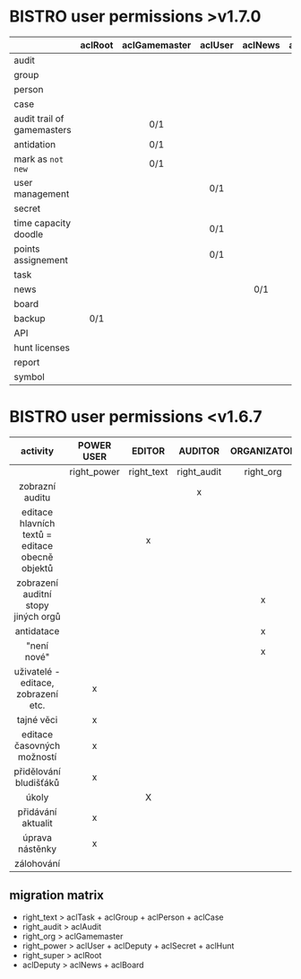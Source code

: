 # BISTRO user permissions >v1.7.0

||aclRoot|aclGamemaster|aclUser|aclNews|aclBoard|aclTask|aclSecret|aclAudit|aclAPI|aclGroup|aclPerson|aclCase|aclHunt|aclReport|aclSymbol|
--- |:---:|:---:|:---:|:---:|:---:|:---:|:---:|:---:|:---:|:---:|:---:|:---:|:---:|:---:|:---:
audit                                           ||||||||0/1
group                                           ||||||||||0/1
person                                          |||||||||||0/1
case                                            ||||||||||||0/1
audit trail of gamemasters                      ||0/1
antidation                                      ||0/1
mark as `not new`                               ||0/1
user management                                 |||0/1
secret                                          |||||||n-m
time capacity doodle                            |||0/1
points assignement                              |||0/1
task                                            ||||||r/w
news                                            ||||0/1
board                                           |||||0/1
backup                                          |0/1
API                                             |||||||||0/r/w
hunt licenses                                   |||||||||||||0/r/w
report                                          ||||||||||||||0/1
symbol                                          |||||||||||||||0/1

# BISTRO user permissions <v1.6.7

activity | POWER USER | EDITOR | AUDITOR | ORGANIZATOR
:---:|:---:|:---:|:---:|:---:
|| right_power | right_text | right_audit | right_org |right_super
zobrazní auditu                                 | | | x | |
editace hlavních textů = editace obecně objektů | | x | | |
zobrazení auditní stopy jiných orgů             | | | | x |
antidatace                                      | | | | x |
"není nové"                                     | | | | x |
uživatelé - editace, zobrazení etc.             | x | | | |
tajné věci                                      | x | | | |
editace časovných možností                      | x | | | |
přidělování bludišťáků                          | x | | | |
úkoly                                           | | X | | |
přidávání aktualit                              | x | | | |
úprava nástěnky                                 | x | | | |
zálohování                                      | | | | | | X


## migration matrix
- right_text > aclTask + aclGroup + aclPerson + aclCase
- right_audit > aclAudit
- right_org > aclGamemaster
- right_power > aclUser + aclDeputy + aclSecret + aclHunt
- right_super > aclRoot
- aclDeputy > aclNews + aclBoard
